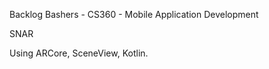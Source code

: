 Backlog Bashers - CS360 - Mobile Application Development

SNAR

  Using ARCore, SceneView, Kotlin. 


